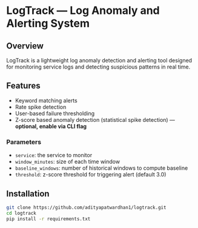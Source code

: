 # LogTrack — Log Anomaly and Alerting System

## Overview

LogTrack is a lightweight log anomaly detection and alerting tool designed for monitoring service logs and detecting suspicious patterns in real time.

## Features

- Keyword matching alerts  
- Rate spike detection  
- User-based failure thresholding  
- Z-score based anomaly detection (statistical spike detection) — **optional, enable via CLI flag**
<!-- 
## Z-score Anomaly Detection

This feature detects abnormal spikes in log volume by comparing the current window’s log count against a baseline of previous windows using statistical z-score. When the z-score exceeds the configured threshold, an alert is triggered. -->

### Parameters

- `service`: the service to monitor  
- `window_minutes`: size of each time window  
- `baseline_windows`: number of historical windows to compute baseline  
- `threshold`: z-score threshold for triggering alert (default 3.0)

## Installation

```bash
git clone https://github.com/adityapatwardhan1/logtrack.git
cd logtrack
pip install -r requirements.txt
```
